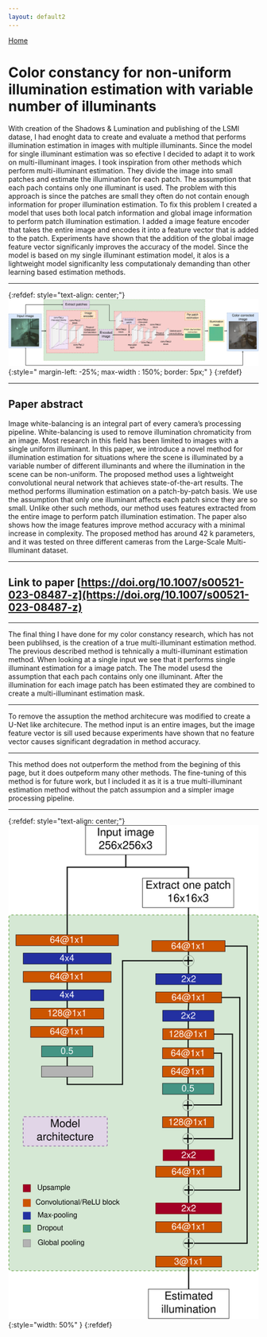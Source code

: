 ```yaml
---
layout: default2
---
```

[Home](./)


# Color constancy for non-uniform illumination estimation with variable number of illuminants


With creation of the Shadows & Lumination and publishing of the LSMI datase, I had enoght data to create and evaluate a method that performs illumination estimation in images with multiple illuminants.
Since the model for single illuminant estimation was so efective I decided to adapt it to work on multi-illuminant images. I took inspiration from other methods which perform multi-illuminant estimation.
They divide the image into small patches and estimate the illumination for each patch. The assumption that each pach contains only one illuminant is used. The problem with this approach is since the patches are small they often do not contain enough information for proper illumination estimation. To fix this problem I created a model that uses both local patch information and global image information to perform patch illumination estimation. I added a image feature encoder that takes the entire image and encodes it into a feature vector that is added to the patch. Experiments have shown that the addition of the global image feature vector significanly improves the accuracy of the model. Since the model is based on my single illuminant estimation model, it alos is a lightweight model significanlty less computationaly demanding than other learning based estimation methods.


* * *

{:refdef: style="text-align: center;"}
![image](./assets/imgs/zane.png){:style=" margin-left: -25%; max-width : 150%; border: 5px;" }
{:refdef}

***


## Paper abstract
Image white-balancing is an integral part of every camera’s processing pipeline. White-balancing is used to remove illumination chromaticity from an image. Most research in this field has been limited to images with a single uniform illuminant. In this paper, we introduce a novel method for illumination estimation for situations where the scene is illuminated by a variable number of different illuminants and where the illumination in the scene can be non-uniform. The proposed method uses a lightweight convolutional neural network that achieves state-of-the-art results. The method performs illumination estimation on a patch-by-patch basis. We use the assumption that only one illuminant affects each patch since they are so small. Unlike other such methods, our method uses features extracted from the entire image to perform patch illumination estimation. The paper also shows how the image features improve method accuracy with a minimal increase in complexity. The proposed method has around 42 k parameters, and it was tested on three different cameras from the Large-Scale Multi-Illuminant dataset. 

* * *

## Link to paper [https://doi.org/10.1007/s00521-023-08487-z](https://doi.org/10.1007/s00521-023-08487-z)



***

The final thing I have done for my color constancy research, which has not been publihsed, is the creation of a true multi-illuminant estimation method. The previous described method is tehnically a multi-illuminant estimation method. When looking at a single input we see that it performs single illuminant estimation for a image patch. The  The model usesd the assumption that each pach contains only one illuminant. After the illumination for each image patch has been estimated they are combined to create a multi-illuminant estimation mask.
***
To remove the assuption the method architecure was modified to create a U-Net like architecure. The method input is an entire images, but the image feature vector is sill used because experiments have shown that no feature vector causes significant degradation in method accuracy. 

***
This method does not outperform the method from the begining of this page, but it does outpeform many other methods. The fine-tuning of this method is for future work, but I included it as it is a true multi-illuminant estimation method without the patch assumpion and a simpler image processing pipeline. 

***

{:refdef: style="text-align: center;"}
![image](./assets/imgs/model_arch_4.png){:style="width: 50%" }
{:refdef}


